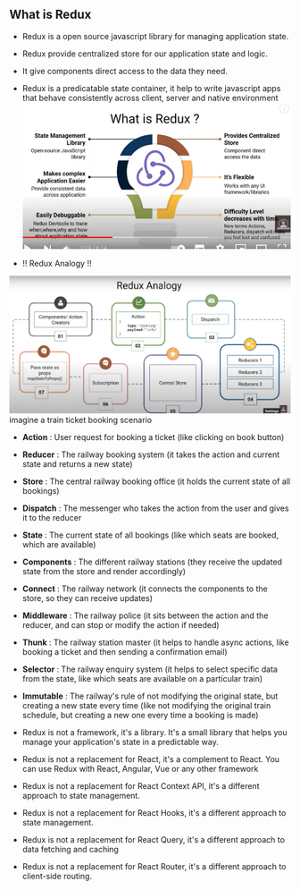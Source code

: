 ## What is Redux
- Redux is a open source javascript library for managing application state.
- Redux provide centralized store for our application state and logic.
- It give components direct access to the data they need.
- Redux is a predicatable state container, it help to write javascript apps that behave consistently across client, server and native environment
![alt text](images/image5.png)


-  !! Redux Analogy !!

![alt text](images/image6.png)
imagine a train ticket booking scenario
- **Action** : User request for booking a ticket (like clicking on book button)
- **Reducer** : The railway booking system (it takes the action and current state and returns a new state)
- **Store** : The central railway booking office (it holds the current state of all bookings)
- **Dispatch** : The messenger who takes the action from the user and gives it to the reducer
- **State** : The current state of all bookings (like which seats are booked, which are available)
- **Components** : The different railway stations (they receive the updated state from the store and render accordingly)
- **Connect** : The railway network (it connects the components to the store, so they can receive updates)
- **Middleware** : The railway police (it sits between the action and the reducer, and can stop or modify the action if needed)
- **Thunk** : The railway station master (it helps to handle async actions, like booking a ticket and then sending a confirmation email)
- **Selector** : The railway enquiry system (it helps to select specific data from the state, like which seats are available on a particular train)
- **Immutable** : The railway's rule of not modifying the original state, but creating a new state every time (like not modifying the original train schedule, but creating a new one every time a booking is made)




- Redux is not a framework, it's a library. It's a small library that helps you
manage your application's state in a predictable way.
- Redux is not a replacement for React, it's a complement to React. You can use Redux with React, Angular, Vue or any other framework
- Redux is not a replacement for React Context API, it's a different approach to state management.
- Redux is not a replacement for React Hooks, it's a different approach to state management.
- Redux is not a replacement for React Query, it's a different approach to data fetching and caching
- Redux is not a replacement for React Router, it's a different approach to client-side routing.
